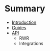 # Summary

* [Introduction](README.md)
* [Guides](guidesmd.md)
* [API](api.md)
   * RWR
   * Integrations

